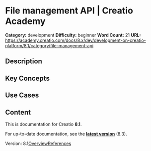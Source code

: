 # File management API | Creatio Academy

**Category:** development **Difficulty:** beginner **Word Count:** 21 **URL:**
https://academy.creatio.com/docs/8.x/dev/development-on-creatio-platform/8.1/category/file-management-api

## Description

## Key Concepts

## Use Cases

## Content

This is documentation for Creatio **8.1**.

For up-to-date documentation, see the
**[latest version](/docs/8.x/dev/development-on-creatio-platform/category/file-management-api)**
(8.3).

Version:
8.1[Overview](/docs/8.x/dev/development-on-creatio-platform/8.1/back-end-development/api-for-file-management/overview)[References](/docs/8.x/dev/development-on-creatio-platform/8.1/file-management-references)
